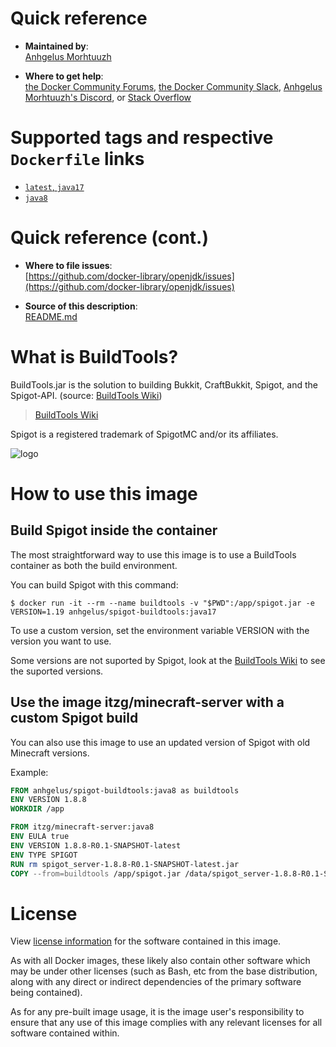 # Quick reference

-	**Maintained by**:  
	[Anhgelus Morhtuuzh](https://github.com/anhgelus/docker-spigot-buildtools)

-	**Where to get help**:  
	[the Docker Community Forums](https://forums.docker.com/), [the Docker Community Slack](https://dockr.ly/slack), [Anhgelus Morhtuuzh's Discord](), or [Stack Overflow](https://stackoverflow.com/search?tab=newest&q=docker)

# Supported tags and respective `Dockerfile` links

-	[`latest`, `java17`](https://github.com/anhgelus/docker-spigot-buildtools/blob/master/)
-   [`java8`](https://github.com/anhgelus/docker-spigot-buildtools/blob/java8/)

# Quick reference (cont.)

-	**Where to file issues**:  
	[https://github.com/docker-library/openjdk/issues](https://github.com/docker-library/openjdk/issues)

-	**Source of this description**:  
	[README.md](https://github.com/anhgelus/docker-spigot-buildtools/blob/master/README.md)

# What is BuildTools?

BuildTools.jar is the solution to building Bukkit, CraftBukkit, Spigot, and the Spigot-API. (source: [BuildTools Wiki](https://www.spigotmc.org/wiki/buildtools/#what-is-it))

> [BuildTools Wiki](https://www.spigotmc.org/wiki/buildtools/)

Spigot is a registered trademark of SpigotMC and/or its affiliates.

![logo](https://static.spigotmc.org/img/spigot.png)

# How to use this image

## Build Spigot inside the container

The most straightforward way to use this image is to use a BuildTools container as both the build environment.

You can build Spigot with this command:

```console
$ docker run -it --rm --name buildtools -v "$PWD":/app/spigot.jar -e VERSION=1.19 anhgelus/spigot-buildtools:java17
```

To use a custom version, set the environment variable VERSION with the version you want to use.

Some versions are not suported by Spigot, look at the [BuildTools Wiki](https://www.spigotmc.org/wiki/buildtools/) to see the suported versions.

## Use the image itzg/minecraft-server with a custom Spigot build

You can also use this image to use an updated version of Spigot with old Minecraft versions.

Example:

```Dockerfile
FROM anhgelus/spigot-buildtools:java8 as buildtools
ENV VERSION 1.8.8
WORKDIR /app

FROM itzg/minecraft-server:java8
ENV EULA true
ENV VERSION 1.8.8-R0.1-SNAPSHOT-latest
ENV TYPE SPIGOT
RUN rm spigot_server-1.8.8-R0.1-SNAPSHOT-latest.jar
COPY --from=buildtools /app/spigot.jar /data/spigot_server-1.8.8-R0.1-SNAPSHOT-latest.jar
```

# License

View [license information](https://www.spigotmc.org/wiki/spigot-terms/) for the software contained in this image.

As with all Docker images, these likely also contain other software which may be under other licenses (such as Bash, etc from the base distribution, along with any direct or indirect dependencies of the primary software being contained).

As for any pre-built image usage, it is the image user's responsibility to ensure that any use of this image complies with any relevant licenses for all software contained within.
